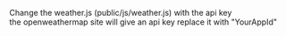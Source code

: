 Change the weather.js (public/js/weather.js) with the api key
<br>the openweathermap site will give an api key replace it with "YourAppId"
